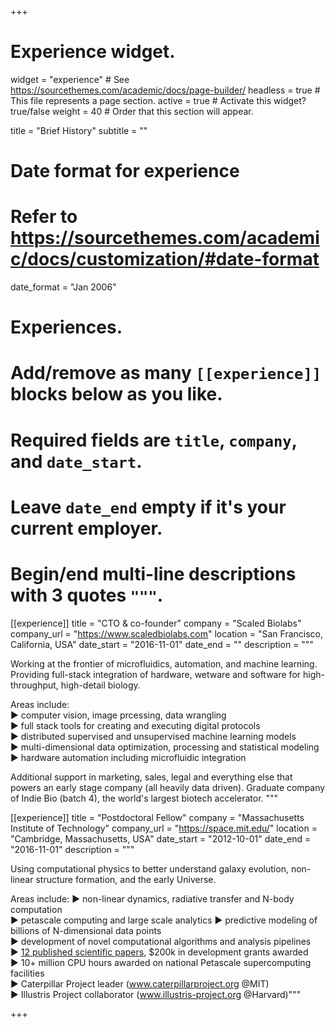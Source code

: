 +++
# Experience widget.
widget = "experience"  # See https://sourcethemes.com/academic/docs/page-builder/
headless = true  # This file represents a page section.
active = true  # Activate this widget? true/false
weight = 40  # Order that this section will appear.

title = "Brief History"
subtitle = ""

# Date format for experience
#   Refer to https://sourcethemes.com/academic/docs/customization/#date-format
date_format = "Jan 2006"

  
# Experiences.
#   Add/remove as many `[[experience]]` blocks below as you like.
#   Required fields are `title`, `company`, and `date_start`.
#   Leave `date_end` empty if it's your current employer.
#   Begin/end multi-line descriptions with 3 quotes `"""`.

[[experience]]
  title = "CTO &amp; co-founder"
  company = "Scaled Biolabs"
  company_url = "https://www.scaledbiolabs.com"
  location = "San Francisco, California, USA"
  date_start = "2016-11-01"
  date_end = ""
  description = """

Working at the frontier of microfluidics, automation, and machine learning. Providing full-stack integration of hardware, wetware and software for high-throughput, high-detail biology.  

Areas include:  
► computer vision, image prcessing, data wrangling  
► full stack tools for creating and executing digital protocols  
► distributed supervised and unsupervised machine learning models  
► multi-dimensional data optimization, processing and statistical modeling  
► hardware automation including microfluidic integration

Additional support in marketing, sales, legal and everything else that powers an early stage company (all heavily data driven). Graduate company of Indie Bio (batch 4), the world's largest biotech accelerator. """

[[experience]]
  title = "Postdoctoral Fellow"
  company = "Massachusetts Institute of Technology"
  company_url = "https://space.mit.edu/"
  location = "Cambridge, Massachusetts, USA"
  date_start = "2012-10-01"
  date_end = "2016-11-01"
  description = """ 

  Using computational physics to better understand galaxy evolution, non-linear structure formation, and the early Universe. 

Areas include: 
► non-linear dynamics, radiative transfer and N-body computation  
► petascale computing and large scale analytics 
► predictive modeling of billions of N-dimensional data points  
► development of novel computational algorithms and analysis pipelines  
► [12 published scientific papers](https://scholar.google.com.au/citations?user=ndwtPccAAAAJ&hl=en), $200k in development grants awarded  
► 10+ million CPU hours awarded on national Petascale supercomputing facilities  
► Caterpillar Project leader (www.caterpillarproject.org @MIT)  
► Illustris Project collaborator (www.illustris-project.org @Harvard)"""

+++

